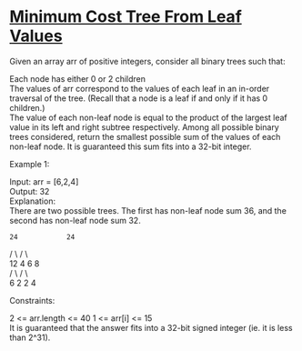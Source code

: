 # [Minimum Cost Tree From Leaf Values](https://leetcode.com/problems/minimum-cost-tree-from-leaf-values/)

Given an array arr of positive integers, consider all binary trees such that:  

Each node has either 0 or 2 children  
The values of arr correspond to the values of each leaf in an in-order traversal of the tree.  (Recall that a node is a leaf if and only if it has 0 children.)  
The value of each non-leaf node is equal to the product of the largest leaf value in its left and right subtree respectively.
Among all possible binary trees considered, return the smallest possible sum of the values of each non-leaf node.  It is guaranteed this sum fits into a 32-bit integer.  

Example 1:  

Input: arr = [6,2,4]  
Output: 32  
Explanation:  
There are two possible trees.  The first has non-leaf node sum 36, and the second has non-leaf node sum 32.  

    24            24  
   /  \          /  \  
  12   4        6    8  
 /  \               / \  
6    2             2   4  
 
Constraints:  

2 <= arr.length <= 40 
1 <= arr[i] <= 15  
It is guaranteed that the answer fits into a 32-bit signed integer (ie. it is less than 2^31).  